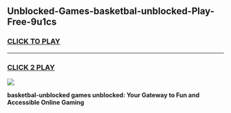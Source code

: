 
## Unblocked-Games-basketbal-unblocked-Play-Free-9u1cs
<h3>
<a href="https://premium76.site?title=basketbal-unblocked&ref=20M">CLICK TO PLAY</a></h3>
<hr>

<h3>
<a href="https://premium76.site?title=basketbal-unblocked&ref=20M">CLICK 2 PLAY</a>
  
</h3>

<a href="https://premium76.site?title=basketbal-unblocked&ref=19M"><img src="https://clearcache.store/games.png"></a>


**basketbal-unblocked games unblocked: Your Gateway to Fun and Accessible Online Gaming**
